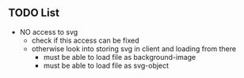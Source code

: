 ## TODO List

- NO access to svg
    - check if this access can be fixed
    - otherwise look into storing svg in client and loading from there
        - must be able to load file as background-image
        - must be able to load file as svg-object
